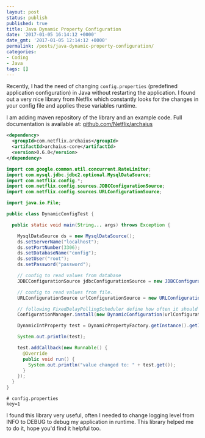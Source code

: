 ```yaml
---
layout: post
status: publish
published: true
title: Java Dynamic Property Configuration
date: '2017-01-05 16:14:12 +0000'
date_gmt: '2017-01-05 12:14:12 +0000'
permalink: /posts/java-dynamic-property-configuration/
categories:
- Coding
- Java
tags: []
---
```


Recently, I had the need of changing `config.properties` (predefined application configuration) in Java without restarting the application. I found out a very nice library from Netflix which constantly looks for the changes in your config file and applies these variables runtime.


I am adding maven repository of the library and an example code. Full documentation is available at: [github.com/Netflix/archaius](https://github.com/Netflix/archaius)

```xml
<dependency>
  <groupId>com.netflix.archaius</groupId>
  <artifactId>archaius-core</artifactId>
  <version>0.6.0</version>
</dependency>
```

```java
import com.google.common.util.concurrent.RateLimiter;
import com.mysql.jdbc.jdbc2.optional.MysqlDataSource;
import com.netflix.config.*;
import com.netflix.config.sources.JDBCConfigurationSource;
import com.netflix.config.sources.URLConfigurationSource;

import java.io.File;

public class DynamicConfigTest {

  public static void main(String... args) throws Exception {

    MysqlDataSource ds = new MysqlDataSource();
    ds.setServerName("localhost");
    ds.setPortNumber(3306);
    ds.setDatabaseName("config");
    ds.setUser("root");
    ds.setPassword("password");

    // config to read values from database
    JDBCConfigurationSource jdbcConfigurationSource = new JDBCConfigurationSource(ds, "SELECT * FROM params", "key", "value");

    // config to read values from file.
    URLConfigurationSource urlConfigurationSource = new URLConfigurationSource(new File(System.getProperty("user.dir") + "/config.properties").toURI().toURL());

    // following FixedDelayPollingScheduler define how often it should read the file or database.
    ConfigurationManager.install(new DynamicConfiguration(urlConfigurationSource, new FixedDelayPollingScheduler(1000, 1000, false)));

    DynamicIntProperty test = DynamicPropertyFactory.getInstance().getIntProperty("key", 10000);

    System.out.println(test);

    test.addCallback(new Runnable() {
      @Override
      public void run() {
        System.out.println("value changed to: " + test.get());
      }
    });
  }
}
```
```
# config.properties
key=1
```
I found this library very useful, often I needed to change logging level from INFO to DEBUG to debug my application in runtime. This library helped me to do it, hope you'd find it helpful too.
